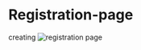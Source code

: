 # Registration-page
creating
![registration page](https://user-images.githubusercontent.com/104976452/171836119-66d7d7b8-de95-4bc8-85f9-cd194e3b8893.png)
